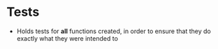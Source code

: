 # Tests

* Holds tests for **all** functions created, in order to ensure that they do exactly what they were intended to
